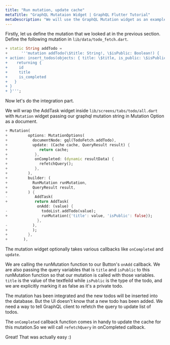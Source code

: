 ```yaml
---
title: "Run mutation, update cache"
metaTitle: "GraphQL Mutataion Widget | GraphQL Flutter Tutorial"
metaDescription: "We will use the GraphQL Mutation widget as an example to insert new data."
---
```


Firstly, let us define the mutation that we looked at in the previous section. Define the following mutation in `lib/data/todo_fetch.dart`.

<!-- TODO github link required -->

```dart
+ static String addTodo =
+      '''mutation addTodo(\$title: String!, \$isPublic: Boolean!) {
+ action: insert_todos(objects: { title: \$title, is_public: \$isPublic }) {
+    returning {
+     id
+     title
+     is_completed
+   }
+ }
+ }''';

```

Now let's do the integration part.

We will wrap the AddTask widget inside `lib/screens/tabs/todo/all.dart` with `Mutation` widget passing our graphql mutation string in Mutation Option as a document.

```dart
+ Mutation(
+         options: MutationOptions(
+           documentNode: gql(TodoFetch.addTodo),
+           update: (Cache cache, QueryResult result) {
+              return cache;
+            },
+            onCompleted: (dynamic resultData) {
+              refetchQuery();
+            },
+         ),
+         builder: (
+           RunMutation runMutation,
+           QueryResult result,
+         ) {
-            AddTask(
+            return AddTask(
              onAdd: (value) {
-               todoList.addTodo(value);
+               runMutation({'title': value, 'isPublic': false});
              },
-           ),
+           );
+         },
+       ),
```

The mutation widget optionally takes various callbacks like `onCompleted` and `update`.

We are calling the runMutation function to our Button's `onAdd` callback. We are also passing the query variables that is `title` and `isPublic` to this runMutation function so that our mutation is called with those variables. `title` is the value of the textfeild while `isPublic` is the type of the todo, and we are explicitly marking it as false as it's a private todo.

The mutation has been integrated and the new todos will be inserted into the database. But the UI doesn't know that a new todo has been added. We need a way to tell GraphQL client to refetch the query to update list of todos.

The `onCompleted` callback function comes in handy to update the cache for this mutation.So we will call `refetchQuery` in onCompleted callback.

Great! That was actually easy :)

